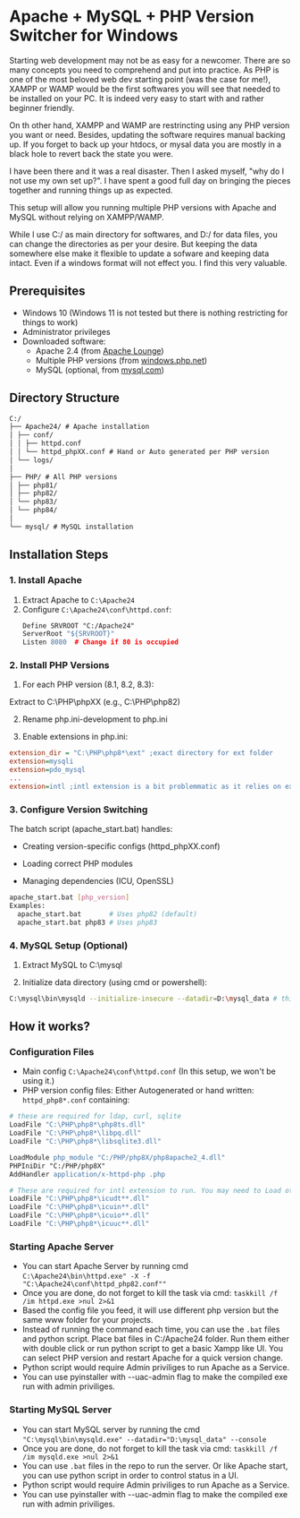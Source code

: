# Apache + MySQL + PHP Version Switcher for Windows

Starting web development may not be as easy for a newcomer. There are so many concepts you need to comprehend and put into practice.
As PHP is one of the most beloved web dev starting point (was the case for me!), XAMPP or WAMP would be the first softwares you will see that needed to be installed on your PC. It is indeed very easy to start with and rather beginner friendly. 

On th other hand, XAMPP and WAMP are restrincting using any PHP version you want or need. Besides, updating the software requires manual backing up. If you forget to back up your htdocs, or mysal data you are mostly in a black hole to revert back the state you were.

I have been there and it was a real disaster. Then I asked myself, "why do I not use my own set up?".
I have spent a good full day on bringing the pieces together and running things up as expected.

This setup will allow you running multiple PHP versions with Apache and MySQL without relying on XAMPP/WAMP.

While I use C:/ as main directory for softwares, and D:/ for data files, you can change the directories as per your desire. But keeping the data somewhere else make it flexible to update a sofware and keeping data intact. Even if a windows format will not effect you. I find this very valuable. 

## Prerequisites

- Windows 10 (Windows 11 is not tested but there is nothing restricting for things to work)
- Administrator privileges
- Downloaded software:
  - Apache 2.4 (from [Apache Lounge](https://www.apachelounge.com/download/))
  - Multiple PHP versions (from [windows.php.net](https://windows.php.net/download/))
  - MySQL (optional, from [mysql.com](https://dev.mysql.com/downloads/mysql/))

## Directory Structure
```md
C:/
├── Apache24/ # Apache installation
│ ├── conf/
│ │ ├── httpd.conf
│ │ └── httpd_phpXX.conf # Hand or Auto generated per PHP version
│ └── logs/
│
├── PHP/ # All PHP versions
│ ├── php81/
│ ├── php82/
│ └── php83/
│ └── php84/
│
└── mysql/ # MySQL installation
```


## Installation Steps

### 1. Install Apache
1. Extract Apache to `C:\Apache24`
2. Configure `C:\Apache24\conf\httpd.conf`:
   ```apache
   Define SRVROOT "C:/Apache24"
   ServerRoot "${SRVROOT}"
   Listen 8080  # Change if 80 is occupied

### 2. Install PHP Versions
1. For each PHP version (8.1, 8.2, 8.3):

Extract to C:\PHP\phpXX (e.g., C:\PHP\php82)

2. Rename php.ini-development to php.ini

3. Enable extensions in php.ini:
```ini
extension_dir = "C:\PHP\php8*\ext" ;exact directory for ext folder
extension=mysqli
extension=pdo_mysql
...
extension=intl ;intl extension is a bit problemmatic as it relies on external libararies. We will LoadFiles in Apache
```
### 3. Configure Version Switching
The batch script (apache_start.bat) handles:

- Creating version-specific configs (httpd_phpXX.conf)

- Loading correct PHP modules

- Managing dependencies (ICU, OpenSSL)

```sh
apache_start.bat [php_version]
Examples:
  apache_start.bat       # Uses php82 (default)
  apache_start.bat php83 # Uses php83
```
### 4. MySQL Setup (Optional)
1. Extract MySQL to C:\mysql

2. Initialize data directory (using cmd or powershell):

```sh
C:\mysql\bin\mysqld --initialize-insecure --datadir=D:\mysql_data # this can take some time be patient. This will generate files in D:\mysql_data folder.
```
## How it works?

### Configuration Files
- Main config `C:\Apache24\conf\httpd.conf` (In this setup, we won't be using it.)
- PHP version config files: Either Autogenerated or hand written: `httpd_php8*.conf` containing:
```apache
# these are required for ldap, curl, sqlite
LoadFile "C:\PHP\php8*\php8ts.dll"
LoadFile "C:\PHP\php8*\libpq.dll"
LoadFile "C:\PHP\php8*\libsqlite3.dll"

LoadModule php_module "C:/PHP/php8X/php8apache2_4.dll"
PHPIniDir "C:/PHP/php8X"
AddHandler application/x-httpd-php .php

# These are required for intl extension to run. You may need to Load other dll files for the extensions you are using.
LoadFile "C:\PHP\php8*\icudt**.dll"
LoadFile "C:\PHP\php8*\icuin**.dll" 
LoadFile "C:\PHP\php8*\icuio**.dll" 
LoadFile "C:\PHP\php8*\icuuc**.dll" 
```
### Starting Apache Server
- You can start Apache Server by running cmd `C:\Apache24\bin\httpd.exe" -X -f "C:\Apache24\conf\httpd_php82.conf""`
- Once you are done, do not forget to kill the task via cmd: `taskkill /f /im httpd.exe >nul 2>&1`
- Based the config file you feed, it will use different php version but the same www folder for your projects.
- Instead of running the command each time, you can use the `.bat` files and python script.
  Place bat files in C:/Apache24 folder. Run them either with double click or run python script to get a basic Xampp like UI.
  You can select PHP version and restart Apache for a quick version change.
- Python script would require Admin priviliges to run Apache as a Service.
- You can use pyinstaller with --uac-admin flag to make the compiled exe run with admin priviliges.

### Starting MySQL Server
- You can start MySQL server by running the cmd `"C:\mysql\bin\mysqld.exe" --datadir="D:\mysql_data" --console`
- Once you are done, do not forget to kill the task via cmd: `taskkill /f /im mysqld.exe >nul 2>&1`
- You can use `.bat` files in the repo to run the server. Or like Apache start, you can use python script in order to control status in a UI.
- Python script would require Admin priviliges to run Apache as a Service.
- You can use pyinstaller with --uac-admin flag to make the compiled exe run with admin priviliges.
